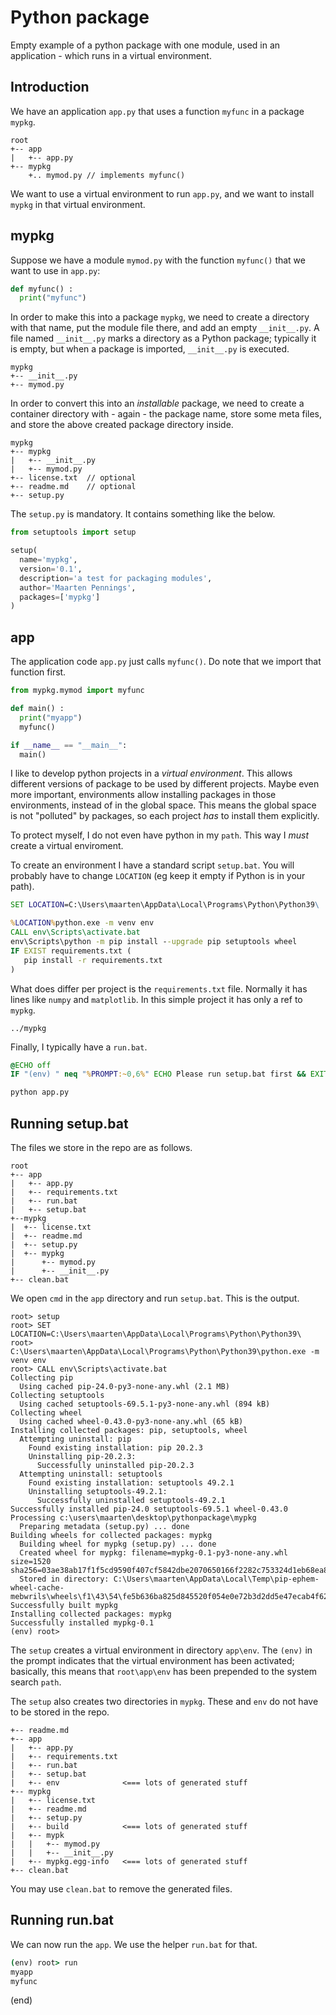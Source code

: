 # Python package

Empty example of a python package with one module, used in 
an application - which runs in a virtual environment.

## Introduction

We have an application `app.py` that uses a function `myfunc` in a package `mypkg`.

```text
root
+-- app
|   +-- app.py
+-- mypkg
    +.. mymod.py // implements myfunc()
```

We want to use a virtual environment to run `app.py`, and we want to
install `mypkg` in that virtual environment.

## mypkg

Suppose we have a module `mymod.py` with the function `myfunc()`
that we want to use in `app.py`:

```python
def myfunc() :
  print("myfunc")
```

In order to make this into a package `mypkg`, we need to create a directory
with that name, put the module file there, and add an empty `__init__.py`.
A file named `__init__.py` marks a directory as a Python package;
typically it is empty, but when a package is imported, `__init__.py` is executed.

```text
mypkg
+-- __init__.py
+-- mymod.py
```

In order to convert this into an _installable_  package, we need to create 
a container directory with - again - the package name, store some meta files, and
store the above created package directory inside.

```text
mypkg
+-- mypkg
|   +-- __init__.py
|   +-- mymod.py
+-- license.txt  // optional
+-- readme.md    // optional
+-- setup.py   
```

The `setup.py` is mandatory. It contains something like the below.

```python
from setuptools import setup

setup( 
  name='mypkg',
  version='0.1',
  description='a test for packaging modules',
  author='Maarten Pennings',
  packages=['mypkg']
)
```


## app

The application code `app.py` just calls `myfunc()`.
Do note that we import that function first.

```python
from mypkg.mymod import myfunc

def main() :
  print("myapp")
  myfunc()

if __name__ == "__main__":
  main()
```

I like to develop python projects in a _virtual environment_.
This allows different versions of package to be used by
different projects. Maybe even more important, environments
allow installing packages in those environments, instead of
in the global space. This means the global space is not 
"polluted" by packages, so each project _has_ to install
them explicitly.

To protect myself, I do not even have python in my `path`.
This way I _must_ create a virtual enviroment.

To create an environment I have a standard script `setup.bat`.
You will probably have to change `LOCATION` (eg keep it empty
if Python is in your path).

```bat
SET LOCATION=C:\Users\maarten\AppData\Local\Programs\Python\Python39\

%LOCATION%python.exe -m venv env
CALL env\Scripts\activate.bat
env\Scripts\python -m pip install --upgrade pip setuptools wheel
IF EXIST requirements.txt (
   pip install -r requirements.txt
)
```

What does differ per project is the `requirements.txt` file.
Normally it has lines like `numpy` and `matplotlib`.
In this simple project it has only a ref to `mypkg`.

```text
../mypkg
```

Finally, I typically have a `run.bat`.

```bat
@ECHO off
IF "(env) " neq "%PROMPT:~0,6%" ECHO Please run setup.bat first && EXIT /b

python app.py
```

## Running setup.bat

The files we store in the repo are as follows.

```text
root
+-- app
|   +-- app.py
|   +-- requirements.txt
|   +-- run.bat
|   +-- setup.bat
+--mypkg
|  +-- license.txt
|  +-- readme.md
|  +-- setup.py
|  +-- mypkg
|      +-- mymod.py
|      +-- __init__.py
+-- clean.bat
```

We open `cmd` in the `app` directory and run `setup.bat`.
This is the output.

```text
root> setup
root> SET LOCATION=C:\Users\maarten\AppData\Local\Programs\Python\Python39\
root> C:\Users\maarten\AppData\Local\Programs\Python\Python39\python.exe -m venv env
root> CALL env\Scripts\activate.bat
Collecting pip
  Using cached pip-24.0-py3-none-any.whl (2.1 MB)
Collecting setuptools
  Using cached setuptools-69.5.1-py3-none-any.whl (894 kB)
Collecting wheel
  Using cached wheel-0.43.0-py3-none-any.whl (65 kB)
Installing collected packages: pip, setuptools, wheel
  Attempting uninstall: pip
    Found existing installation: pip 20.2.3
    Uninstalling pip-20.2.3:
      Successfully uninstalled pip-20.2.3
  Attempting uninstall: setuptools
    Found existing installation: setuptools 49.2.1
    Uninstalling setuptools-49.2.1:
      Successfully uninstalled setuptools-49.2.1
Successfully installed pip-24.0 setuptools-69.5.1 wheel-0.43.0
Processing c:\users\maarten\desktop\pythonpackage\mypkg
  Preparing metadata (setup.py) ... done
Building wheels for collected packages: mypkg
  Building wheel for mypkg (setup.py) ... done
  Created wheel for mypkg: filename=mypkg-0.1-py3-none-any.whl size=1520 sha256=03ae38ab17f1f5cd9590f407cf5842dbe2070650166f2282c753324d1eb68ea8
  Stored in directory: C:\Users\maarten\AppData\Local\Temp\pip-ephem-wheel-cache-mebwrils\wheels\f1\43\54\fe5b636ba825d845520f054e0e72b3d2dd5e47ecab4f620c8b
Successfully built mypkg
Installing collected packages: mypkg
Successfully installed mypkg-0.1
(env) root> 
```

The `setup` creates a virtual environment in directory `app\env`.
The `(env)` in the prompt indicates that the virtual environment has been
activated; basically, this means that `root\app\env` has been prepended
to the system search `path`.
 
The `setup` also creates two directories in `mypkg`. 
These and `env` do not have to be stored in the repo.

```text
+-- readme.md
+-- app
|   +-- app.py
|   +-- requirements.txt
|   +-- run.bat
|   +-- setup.bat
|   +-- env              <=== lots of generated stuff
+-- mypkg
|   +-- license.txt
|   +-- readme.md
|   +-- setup.py
|   +-- build            <=== lots of generated stuff
|   +-- mypk
|   |   +-- mymod.py
|   |   +-- __init__.py
|   +-- mypkg.egg-info   <=== lots of generated stuff
+-- clean.bat
```

You may use `clean.bat` to remove the generated files.


## Running run.bat

We can now run the `app`. We use the helper `run.bat` for that.

```bat
(env) root> run
myapp
myfunc
```

(end)
